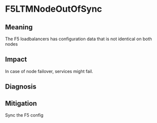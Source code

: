 # F5LTMNodeOutOfSync

## Meaning
The F5 loadbalancers has configuration data that is not identical on both nodes

## Impact
In case of node failover, services might fail.

## Diagnosis

## Mitigation
Sync the F5 config 

